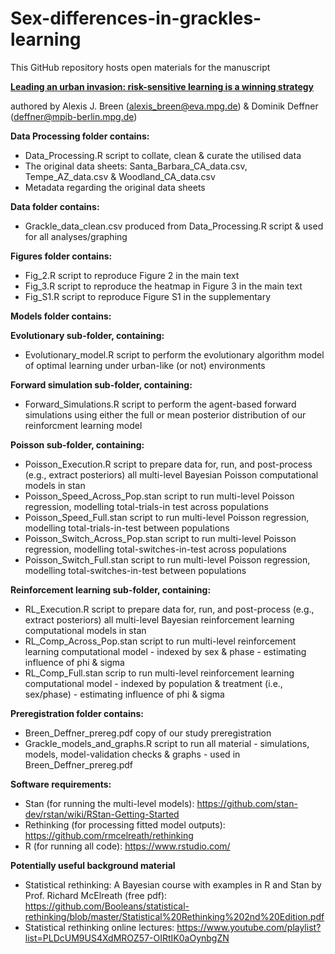# Sex-differences-in-grackles-learning

This GitHub repository hosts open materials for the manuscript

**[Leading an urban invasion: risk-sensitive learning is a winning strategy](https://doi.org/10.1101/2023.03.19.533319)**

authored by Alexis J. Breen (alexis_breen@eva.mpg.de) & Dominik Deffner (deffner@mpib-berlin.mpg.de)

**Data Processing folder contains:**

- Data_Processing.R script to collate, clean & curate the utilised data
- The original data sheets: Santa_Barbara_CA_data.csv, Tempe_AZ_data.csv & Woodland_CA_data.csv
- Metadata regarding the original data sheets

**Data folder contains:**
 
- Grackle_data_clean.csv produced from Data_Processing.R script & used for all analyses/graphing

**Figures folder contains:**

- Fig_2.R script to reproduce Figure 2 in the main text
- Fig_3.R script to reproduce the heatmap in Figure 3 in the main text
- Fig_S1.R script to reproduce Figure S1 in the supplementary

**Models folder contains:**

**Evolutionary sub-folder, containing:**
- Evolutionary_model.R script to perform the evolutionary algorithm model of optimal learning under urban-like (or not) environments

**Forward simulation sub-folder, containing:**
- Forward_Simulations.R script to perform the agent-based forward simulations using either the full or mean posterior distribution of our reinforcment learning model

**Poisson sub-folder, containing:**
- Poisson_Execution.R script to prepare data for, run, and post-process (e.g., extract posteriors) all multi-level Bayesian Poisson computational models in stan
- Poisson_Speed_Across_Pop.stan script to run multi-level Poisson regression, modelling total-trials-in test across populations
- Poisson_Speed_Full.stan script to run multi-level Poisson regression, modelling total-trials-in-test between populations
- Poisson_Switch_Across_Pop.stan script to run multi-level Poisson regression, modelling total-switches-in-test across populations
- Poisson_Switch_Full.stan script to run multi-level Poisson regression, modelling total-switches-in-test between populations

**Reinforcement learning sub-folder, containing:**
- RL_Execution.R script to prepare data for, run, and post-process (e.g., extract posteriors) all multi-level Bayesian reinforcement learning computational models in stan
- RL_Comp_Across_Pop.stan script to run multi-level reinforcement learning computational model - indexed by sex & phase - estimating influence of phi & sigma
- RL_Comp_Full.stan scrip to run multi-level reinforcement learning computational model - indexed by population & treatment (i.e., sex/phase) - estimating influence of phi & sigma 

**Preregistration folder contains:**

- Breen_Deffner_prereg.pdf copy of our study preregistration 
- Grackle_models_and_graphs.R script to run all material - simulations, models, model-validation checks & graphs - used in Breen_Deffner_prereg.pdf

**Software requirements:**

- Stan (for running the multi-level models): https://github.com/stan-dev/rstan/wiki/RStan-Getting-Started
- Rethinking (for processing fitted model outputs): https://github.com/rmcelreath/rethinking
- R (for running all code): https://www.rstudio.com/

**Potentially useful background material**

- Statistical rethinking: A Bayesian course with examples in R and Stan by Prof. Richard McElreath (free pdf): https://github.com/Booleans/statistical-rethinking/blob/master/Statistical%20Rethinking%202nd%20Edition.pdf
- Statistical rethinking online lectures: https://www.youtube.com/playlist?list=PLDcUM9US4XdMROZ57-OIRtIK0aOynbgZN
